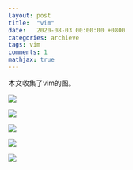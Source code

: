 ```yaml
---
layout: post
title:  "vim"
date:   2020-08-03 00:00:00 +0800
categories: archieve
tags: vim
comments: 1
mathjax: true
---
```


本文收集了vim的图。

![](http://www.viemu.com/vi-vim-cheat-sheet.gif)

![](https://www.runoob.com/wp-content/uploads/2015/10/vi-vim-cheat-sheet-sch.gif)

![](http://cenalulu.github.io/images/linux/vim_cheatsheet/entry.png)

![](http://michael.peopleofhonoronly.com/vim/vim_cheat_sheet_for_programmers_print.png)

![](http://cenalulu.github.io/images/linux/vim_cheatsheet/morden.png)



